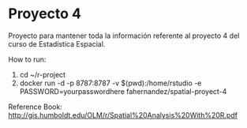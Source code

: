 # Proyecto 4
Proyecto para mantener toda la información referente al proyecto 4 del curso de Estadística Espacial.

How to run:

1. cd ~/r-project
2. docker run -d -p 8787:8787 -v $(pwd):/home/rstudio -e PASSWORD=yourpasswordhere fahernandez/spatial-proyect-4

Reference Book:
http://gis.humboldt.edu/OLM/r/Spatial%20Analysis%20With%20R.pdf
